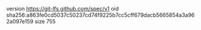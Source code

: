 version https://git-lfs.github.com/spec/v1
oid sha256:a863fe0cd5037c50237cd74f9225b7cc5cff679dacb5665854a3a962a097e159
size 755
